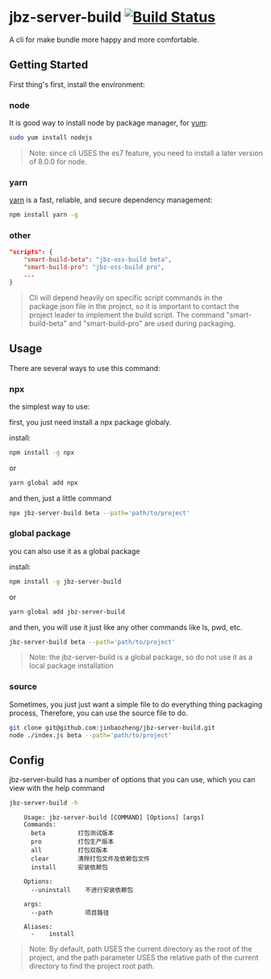 [yum]: http://yum.baseurl.org/wiki/
[yarn]:  https://yarnpkg.com/
[ci-img]:  https://travis-ci.org/cuppi/postcss-ketchup.svg
[ci]:      https://travis-ci.org/cuppi/postcss-ketchup
[npx]:   https://github.com/zkat/npx
[CSS]:     https://developer.mozilla.org/zh-CN/docs/Web/CSS
[Icon]:    http://i-film-beta.oss-cn-shanghai.aliyuncs.com/framework/postcss-ketchup/ketch-icon.png
[postcss-loader]: https://github.com/postcss/postcss-loader
# jbz-server-build [![Build Status][ci-img]][ci]
A cli for make bundle more happy and more comfortable.

## Getting Started
First thing's first, install the environment:
### node
It is good way to install node by package manager, for [yum]: 
```bash
sudo yum install nodejs 
```
> Note: since cli USES the es7 feature, you need to install a later version of 8.0.0 for node. 
### yarn
[yarn] is a fast, reliable, and secure dependency management:
```bash
npm install yarn -g
```
### other
```json
"scripts": {
    "smart-build-beta": "jbz-oss-build beta",
    "smart-build-pro": "jbz-oss-build pro",
    ...
}
```
> Cli will depend heavily on specific script commands in the package.json file in the project, so it is important to contact the project leader to implement the build script.
> The command "smart-build-beta" and "smart-build-pro" are used during packaging.

## Usage

There are several ways to use this command:

### npx
the simplest way to use:

first, you just need install a npx package globaly.

install:
```bash
npm install -g npx
```
or
```bash
yarn global add npx
```
and then, just a little command

```bash
npx jbz-server-build beta --path='path/to/project'
```

### global package

you can also use it as a global package

install:
```bash
npm install -g jbz-server-build
```
or
```bash
yarn global add jbz-server-build
```
and then, you will use it just like any other commands like ls, pwd, etc.
```bash
jbz-server-build beta --path='path/to/project'
```
> Note: the jbz-server-build is a global package, so do not use it as a local package installation

### source

Sometimes, you just just want a simple file to do everything thing packaging process,
Therefore, you can use the source file to do.
```bash
git clone git@github.com:jinbaozheng/jbz-server-build.git
node ./index.js beta --path='path/to/project'
```

## Config
jbz-server-build has a number of options that you can use,
which you can view with the help command 
```bash
jbz-server-build -h
```

```text
    Usage: jbz-server-build [COMMAND] [Options] [args]
    Commands:
      beta         打包测试版本
      pro          打包生产版本
      all          打包双版本
      clear        清除打包文件及依赖包文件
      install      安装依赖包

    Options:
      --uninstall    不进行安装依赖包

    args:
      --path         项目路径

    Aliases:
      -    install
```
> Note: By default, path USES the current directory as the root of the project,
and the path parameter USES the relative path of the current directory to find the project root path.  